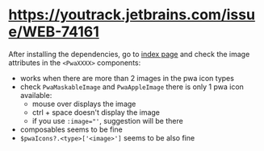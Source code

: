 # https://youtrack.jetbrains.com/issue/WEB-74161

After installing the dependencies, go to [index page](app/pages/index.vue) and check the image attributes in the `<PwaXXXX>` components:
- works when there are more than 2 images in the pwa icon types
- check `PwaMaskableImage` and `PwaAppleImage` there is only 1 pwa icon available:
   - mouse over displays the image
   - ctrl + space doesn't display the image
   - if you use `:image="'`, suggestion will be there
- composables seems to be fine
- `$pwaIcons?.<type>['<image>']` seems to be also fine
